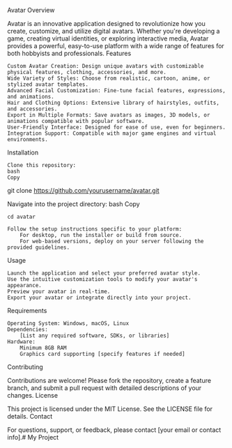 Avatar
Overview

Avatar is an innovative application designed to revolutionize how you create, customize, and utilize digital avatars. Whether you're developing a game, creating virtual identities, or exploring interactive media, Avatar provides a powerful, easy-to-use platform with a wide range of features for both hobbyists and professionals.
Features

    Custom Avatar Creation: Design unique avatars with customizable physical features, clothing, accessories, and more.
    Wide Variety of Styles: Choose from realistic, cartoon, anime, or stylized avatar templates.
    Advanced Facial Customization: Fine-tune facial features, expressions, and animations.
    Hair and Clothing Options: Extensive library of hairstyles, outfits, and accessories.
    Export in Multiple Formats: Save avatars as images, 3D models, or animations compatible with popular software.
    User-Friendly Interface: Designed for ease of use, even for beginners.
    Integration Support: Compatible with major game engines and virtual environments.

Installation

    Clone this repository:
    bash
    Copy

git clone https://github.com/yourusername/avatar.git

Navigate into the project directory:
bash
Copy

    cd avatar

    Follow the setup instructions specific to your platform:
        For desktop, run the installer or build from source.
        For web-based versions, deploy on your server following the provided guidelines.

Usage

    Launch the application and select your preferred avatar style.
    Use the intuitive customization tools to modify your avatar's appearance.
    Preview your avatar in real-time.
    Export your avatar or integrate directly into your project.

Requirements

    Operating System: Windows, macOS, Linux
    Dependencies:
        [List any required software, SDKs, or libraries]
    Hardware:
        Minimum 8GB RAM
        Graphics card supporting [specify features if needed]

Contributing

Contributions are welcome! Please fork the repository, create a feature branch, and submit a pull request with detailed descriptions of your changes.
License

This project is licensed under the MIT License. See the LICENSE file for details.
Contact

For questions, support, or feedback, please contact [your email or contact info].# My Project
